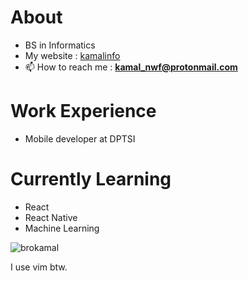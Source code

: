 # About 
- BS in Informatics
- My website : [kamalinfo](https://kamalinfo.vercel.app/)
- 📫 How to reach me : **kamal_nwf@protonmail.com**

# Work Experience
- Mobile developer at DPTSI

# Currently Learning
- React
- React Native
- Machine Learning



<p align="left"> <img src="https://komarev.com/ghpvc/?username=brokamal&label=Profile%20views&color=0e75b6&style=flat" alt="brokamal" /> </p>

I use vim btw.
